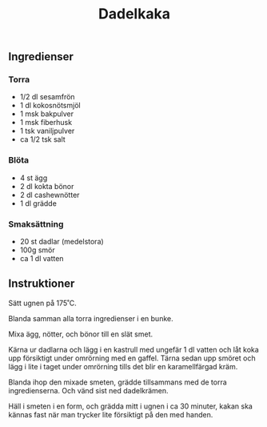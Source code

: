 ﻿---
title: Dadelkaka
slug: dadelkaka
tags: [Bakverk, Efterrätt]
---

## Ingredienser

### Torra

* 1/2 dl sesamfrön
* 1 dl kokosnötsmjöl
* 1 msk bakpulver
* 1 msk fiberhusk
* 1 tsk vaniljpulver
* ca 1/2 tsk salt

### Blöta

* 4 st ägg
* 2 dl kokta bönor
* 2 dl cashewnötter
* 1 dl grädde

### Smaksättning

* 20 st dadlar (medelstora)
* 100g smör
* ca 1 dl vatten

## Instruktioner

Sätt ugnen på 175˚C.

Blanda samman alla torra ingredienser i en bunke.

Mixa ägg, nötter, och bönor till en slät smet.

Kärna ur dadlarna och lägg i en kastrull med ungefär 1 dl vatten och låt koka upp försiktigt under omrörning med en gaffel. Tärna sedan upp smöret och lägg i lite i taget under omrörning tills det blir en karamellfärgad kräm.

Blanda ihop den mixade smeten, grädde tillsammans med de torra ingredienserna. Och vänd sist ned dadelkrämen.

Häll i smeten i en form, och grädda mitt i ugnen i ca 30 minuter, kakan ska kännas fast när man trycker lite försiktigt på den med handen.
